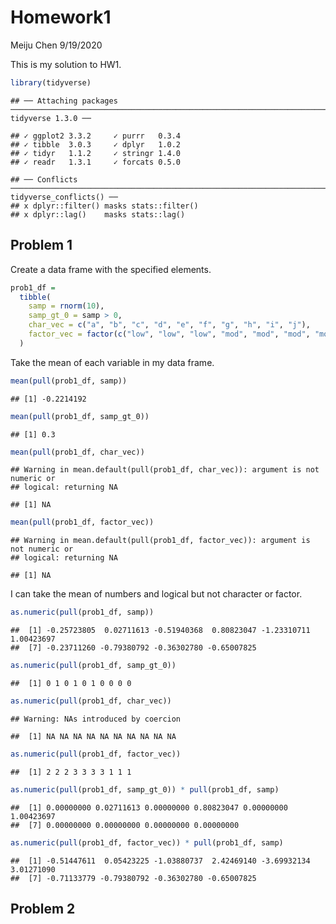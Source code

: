 Homework1
================
Meiju Chen
9/19/2020

This is my solution to HW1.

``` r
library(tidyverse)
```

    ## ── Attaching packages ──────────────────────────────────────────────────────────────────────────────── tidyverse 1.3.0 ──

    ## ✓ ggplot2 3.3.2     ✓ purrr   0.3.4
    ## ✓ tibble  3.0.3     ✓ dplyr   1.0.2
    ## ✓ tidyr   1.1.2     ✓ stringr 1.4.0
    ## ✓ readr   1.3.1     ✓ forcats 0.5.0

    ## ── Conflicts ─────────────────────────────────────────────────────────────────────────────────── tidyverse_conflicts() ──
    ## x dplyr::filter() masks stats::filter()
    ## x dplyr::lag()    masks stats::lag()

## Problem 1

Create a data frame with the specified elements.

``` r
prob1_df = 
  tibble(
    samp = rnorm(10),
    samp_gt_0 = samp > 0,
    char_vec = c("a", "b", "c", "d", "e", "f", "g", "h", "i", "j"),
    factor_vec = factor(c("low", "low", "low", "mod", "mod", "mod", "mod", "high", "high", "high" ))
  )
```

Take the mean of each variable in my data frame.

``` r
mean(pull(prob1_df, samp))
```

    ## [1] -0.2214192

``` r
mean(pull(prob1_df, samp_gt_0))
```

    ## [1] 0.3

``` r
mean(pull(prob1_df, char_vec))
```

    ## Warning in mean.default(pull(prob1_df, char_vec)): argument is not numeric or
    ## logical: returning NA

    ## [1] NA

``` r
mean(pull(prob1_df, factor_vec))
```

    ## Warning in mean.default(pull(prob1_df, factor_vec)): argument is not numeric or
    ## logical: returning NA

    ## [1] NA

I can take the mean of numbers and logical but not character or factor.

``` r
as.numeric(pull(prob1_df, samp))
```

    ##  [1] -0.25723805  0.02711613 -0.51940368  0.80823047 -1.23310711  1.00423697
    ##  [7] -0.23711260 -0.79380792 -0.36302780 -0.65007825

``` r
as.numeric(pull(prob1_df, samp_gt_0))
```

    ##  [1] 0 1 0 1 0 1 0 0 0 0

``` r
as.numeric(pull(prob1_df, char_vec))
```

    ## Warning: NAs introduced by coercion

    ##  [1] NA NA NA NA NA NA NA NA NA NA

``` r
as.numeric(pull(prob1_df, factor_vec))
```

    ##  [1] 2 2 2 3 3 3 3 1 1 1

``` r
as.numeric(pull(prob1_df, samp_gt_0)) * pull(prob1_df, samp)
```

    ##  [1] 0.00000000 0.02711613 0.00000000 0.80823047 0.00000000 1.00423697
    ##  [7] 0.00000000 0.00000000 0.00000000 0.00000000

``` r
as.numeric(pull(prob1_df, factor_vec)) * pull(prob1_df, samp)
```

    ##  [1] -0.51447611  0.05423225 -1.03880737  2.42469140 -3.69932134  3.01271090
    ##  [7] -0.71133779 -0.79380792 -0.36302780 -0.65007825

## Problem 2

